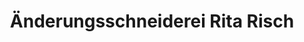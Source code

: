 ---
title: "Änderungsschneiderei Rita Risch"
url: /wolfach/aenderungsschneiderei-rita-risch/
shop: Schneiderei
---